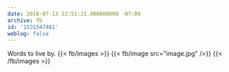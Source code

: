 ```yaml
---
date: 2018-07-13 22:51:21.000000000 -07:00
archive: fb
id: '1531547481'
weblog: false
---
```


Words to live by.
{{< fb/images >}}
{{< fb/image src="image.jpg" />}}
{{< /fb/images >}}
